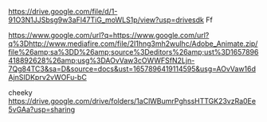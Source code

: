 https://drive.google.com/file/d/1-91O3N1JJSbsg9w3aFl47TiG_moWLS1p/view?usp=drivesdk Ff 


https://www.google.com/url?q=https://www.google.com/url?q%3Dhttp://www.mediafire.com/file/2l1hng3mh2wulhc/Adobe_Animate.zip/file%26amp;sa%3DD%26amp;source%3Deditors%26amp;ust%3D1657896418892628%26amp;usg%3DAOvVaw3cOWWFSfN2Ljn-7Qg84TC3&sa=D&source=docs&ust=1657896419114595&usg=AOvVaw16dAjnSIDKprv2vWOFu-bC


cheeky https://drive.google.com/drive/folders/1aClWBumrPghssHTTGK23vzRa0Ee5vGAa?usp=sharing
